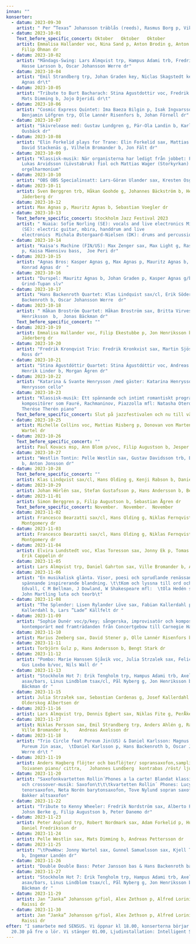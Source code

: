```yaml
---
innan: ""
konserter:
  - datum: 2023-09-30
    artist: " Per ”Texas” Johansson träblås (reeds), Rasmus Borg p, Viktor Skokic b"
  - datum: 2023-10-01
    Text_before_specific_concert: Oktober   Oktober   Oktober
    artist: Emmalisa Hallander voc, Nina Sand p, Anton Brodin g, Anton Berndts b,
      Filip Öhman dr
  - datum: 2023-10-02
    artist: "Måndags-Swing: Lars Almqvist trp, Hampus Adami trb, Fredrik Olsson g,
      Hasse Larsson b, Oscar Johansson Werre dr"
  - datum: 2023-10-04
    artist: "Emil Strandberg trp, Johan Graden key, Niclas Skagstedt key, Konrad
      Agnas dr\t"
  - datum: 2023-10-05
    artist: "Tribute to Burt Bacharach: Stina Agustdottir voc, Fredrik Olsson g,
      Mats Dimming b, Jojo Djeridi dr\t"
  - datum: 2023-10-06
    artist: "Cosmic Express Quintet: Ima Baeza Bilgin p, Isak Ingvarsson sax,
      Benjamin Löfgren trp, Olle Lannér Risenfors b, Johan Förnell dr"
  - datum: 2023-10-07
    artist: "Skivrelease med: Gustav Lundgren g, Pär-Ola Landin b, Karl-Henrik
      Ousbäck dr"
  - datum: 2023-10-08
    artist: "Elin Forkelid plays for Trane: Elin Forkelid sax, Mattias Ståhl vib,
      David Stackenäs g, Vilhelm Bromander b, Jon Fält dr"
  - datum: 2023-10-09
    artist: "Klassisk-musik: När organisterna har ledigt från jobbet: Folkmusikduon
      Lukas Arvidsson (Lövstabruk) fiol och Mattias Wager (Storkyrkan)
      orgelharmonium"
  - datum: 2023-10-10
    artist: "OBS OBS Specialinsatt: Lars-Göran Ulander sax, Kresten Osgood slv"
  - datum: 2023-10-11
    artist: Sven Berggren trb, Håkan Goohde g, Johannes Bäckström b, Henrik
      Jäderberg dr
  - datum: 2023-10-12
    artist: Max Agnas p, Mauritz Agnas b, Sebastian Voegler dr
  - datum: 2023-10-13
    Text_before_specific_concert: Stockholm Jazz Festival 2023
    artist: " Nuaia: Sofie Norling (SE): vocals and live electronics Mika Forsling
      (SE): electric guitar, mbira, handdrum and live
      electronics  Michala Østergaard-Nielsen (DK): drums and percussion"
  - datum: 2023-10-14
    artist: "Kaisa's Machine (FIN/US): Max Zenger sax, Max Light g, Rasmus Sörensen
      p, Kaisa Mäensivu bass,  Joe Peri dr"
  - datum: 2023-10-15
    artist: "Agnas Bros: Kasper Agnas g, Max Agnas p, Mauritz Agnas b,
      Konrad Agnas dr  "
  - datum: 2023-10-16
    artist: "Durspel: Mauritz Agnas b, Johan Graden p, Kasper Agnas g/banjo, Mischa
      Grind-Tupan slv"
  - datum: 2023-10-17
    artist: "Hans Backenroth Quartet: Klas Lindquist sax/cl, Erik Söderlind g, Hans
      Backenroth b, Oscar Johansson Werre  dr"
  - datum: 2023-10-18
    artist: " Håkan Broström Quartet: Håkan Broström sax, Britta Virves p, Jon
      Henriksson  b,  Jonas Bäckman dr"
    Text_before_specific_concert: ""
  - datum: 2023-10-19
    artist: Emmalisa Hallander voc, Filip Ekestubbe p, Jon Henriksson b, Henrik
      Jäderberg dr
  - datum: 2023-10-20
    artist: "Fredrik Kronqvist Trio: Fredrik Kronkvist sax, Martin Sjöstedt b, Adam
      Ross dr"
  - datum: 2023-10-21
    artist: "Stina Águstdóttir Quartet: Stina Águstdóttir voc, Andreas Hourdakis g,
      Henrik Linder b, Morgan Ågren dr"
  - datum: 2023-10-22
    artist: "Katarina & Svante Henrysson /med gäster: Katarina Henrysson voc, Svante
      Henrysson cello"
  - datum: 2023-10-23
    artist: "Klassisk-musik: Ett spännande och intimt romantiskt program med
      kompositörer som Fauré, Rachmaninov, Piazzolla mfl: Natasha Otero cello,
      Therése Therén piano"
    Text_before_specific_concert: Slut på jazzfestivalen och nu till våra alla dagars festival
  - datum: 2023-10-25
    artist: Michelle Collins voc, Mattias Risberg p, Donovan von Martens b, Andreas
      Wartel dr
  - datum: 2023-10-26
    Text_before_specific_concert: ""
    artist: Paul Kovacs msp, Ann Blom p/voc, Filip Augustson b, Jesper Kviberg dr
  - datum: 2023-10-27
    artist: "Westlin Tontin: Pelle Westlin sax, Gustav Davidsson trb, Boel Mogensen
      b, Anton Jonsson dr"
  - datum: 2023-10-28
    Text_before_specific_concert: ""
    artist: Klas Lindqvist sax/cl, Hans Olding g, Kenji Rabson b, Daniel Fredriksson dr
  - datum: 2023-10-29
    artist: Johan Hörlén sax, Stefan Gustafsson p, Hans Andersson b, Bengt Stark dr
  - datum: 2023-11-01
    artist: Simon Berggren p, Filip Augustson b, Sebastian Ågren dr
    Text_before_specific_concert: November.  November.  November
  - datum: 2023-11-02
    artist: Francesco Bearzatti sax/cl, Hans Olding g, Niklas Fernqvist b, Chris
      Montgomery dr
  - datum: 2023-11-03
    artist: Francesco Bearzatti sax/cl, Hans Olding g, Niklas Fernqvist b, Chris
      Montgomery dr
  - datum: 2023-11-04
    artist: Elvira Lundstedt voc, Klas Toresson sax, Jonny Ek p, Tomas Sjödell b,
      Erik Cappelin dr
  - datum: 2023-11-05
    artist: Lars Almqvist trp, Daniel Gahrton sax, Ville Bromander b, Anton Jonsson dr
  - datum: 2023-11-06
    artist: "En musikalisk glänta. Visor, poesi och sprudlande renässansmusik i en
      spännande inspirerande blandning. \t\tKom och lyssna till ord och ton av A
      Edvall, C M Bellman, J Dowland, W Shakespeare mfl:  \tOla Hedén sång och
      John Martling luta och teorb\t"
  - datum: 2023-11-08
    artist: "The Splender: Lisen Rylander Löve sax, Fabian Kallerdahl p, Josef
      Kallerdahl b, Lars ”Lade” Källfelt dr "
  - datum: 2023-11-09
    artist: "Sophie Dunér voc/p/key; sångerska, improvisatör och kompositör: jazz &
      kontemporärt med framträdanden från Concertgebow till Carnegie Hall"
  - datum: 2023-11-10
    artist: Marius Zeeberg sax, David Stener p, Olle Lannér Risenfors b, Nils Agnas dr
  - datum: 2023-11-11
    artist: Torbjörn Gulz p, Hans Andersson b, Bengt Stark dr
  - datum: 2023-11-12
    artist: "Pombo: Marie Hanssen Sjåvik voc, Julia Strzalek sax, Felicia Nielsen p,
      Gus Loxbo b/voc, Nils Wall dr "
  - datum: 2023-11-13
    artist: "Stockholm Hot 7: Erik Tengholm trp, Hampus Adami trb, Axel Mårdsjö
      asax/bars, Linus Lindblom tsax/cl, Pål Nyberg g, Jon Henriksson b, Jonas
      Bäckman dr "
  - datum: 2023-11-15
    artist: Julia Strzałek sax, Sebastian Cardenas g, Josef Kallerdahl b, Simon
      Olderskog Albertsen dr 
  - datum: 2023-11-16
    artist: Lars Almqvist trp, Dennis Egbert sax, Niklas Fite g, PerÅke Holmlander tuba
  - datum: 2023-11-17
    artist: Niklas Persson sax, Emil Strandberg trp, Anders Ahlén g, Rasmus Borg p,
      Ville Bromander b,  	Andreas Axelsson dr 
  - datum: 2023-11-18
    artist: "Trio Circle feat Pureum Jin(US) & Daniel Karlsson: Magnus Dölerud sax,
      Pureum Jin asax,  \tDaniel Karlsson p, Hans Backenroth b, Oscar Johansson
      Werre dr\t "
  - datum: 2023-11-19
    artist: Anders Hagberg flöjter och basflöjter/ sopransaxofon,samplingar, Joona
      Toivanen piano/ cittra, 	Johannes Lundberg  kontrabas /röst/ ljud
  - datum: 2023-11-20
    artist: "Saxofonkvartetten Rollin´Phones a la carte! Blandat klassiskt, samtida
      och crossover-musik: Saxofon\t\t\tkvartetten Rollin´ Phones: Lucy Riley
      tenorsaxofon, Neta Norén barytonsaxofon, Tove Nylund sopran saxofon, Edith
      Bakker altsaxofon"
  - datum: 2023-11-22
    artist: "Tribute to Kenny Wheeler: Fredrik Nordström sax, Alberto Pinton sax/cl,
      Johsn Berke g, Filip Augustson b, Peter Danemo dr"
  - datum: 2023-11-23
    artist: Peter Asplund trp, Robert Nordmark sax, Adam Forkelid p, Hugo z b,
      Daniel Fredriksson dr
  - datum: 2023-11-24
    artist: Pelle Westlin sax, Mats Dimming b, Andreas Pettersson dr
  - datum: 2023-11-25
    artist: "\tPowWow: Jonny Wartel sax, Gunnel Samuelsson sax, Kjell Thorbjörnsson
      b, Ingemar Landén dr"
  - datum: 2023-11-26
    artist: "Double Double Bass: Peter Jansson bas & Hans Backenroth bas"
  - datum: 2023-11-27
    artist: "Stockholm Hot 7: Erik Tengholm trp, Hampus Adami trb, Axel Mårdsjö
      asax/bars, Linus Lindblom tsax/cl, Pål Nyberg g, Jon Henriksson b, Jonas
      Bäckman dr "
  - datum: 2023-11-29
    artist: Jan ”Janka” Johansson g/fiol, Alex Zethson p, Alfred Lorinius b, Raeel
      Raissi dr
  - datum: 2023-11-30
    artist: Jan ”Janka” Johansson g/fiol, Alex Zethson p, Alfred Lorinius b, Raeel
      Raissi dr
efter: "I samarbete med SENSUS. Vi öppnar kl 18.00, konserterna börjar  20.00 /
  20.30 på fre o lör. Vi stänger 01.00, Ljudinstallation: Intelligent Sound."
---
```

